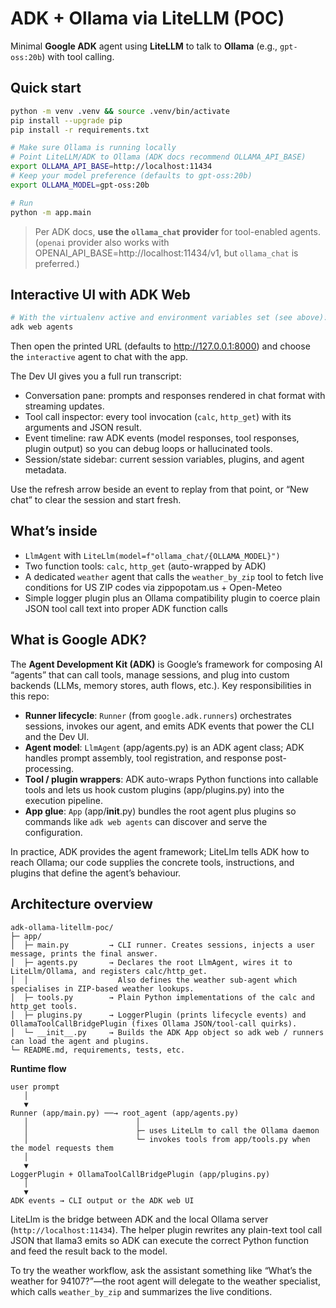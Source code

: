 # ADK + Ollama via LiteLLM (POC)

Minimal **Google ADK** agent using **LiteLLM** to talk to **Ollama** (e.g., `gpt-oss:20b`) with tool calling.

## Quick start
```bash
python -m venv .venv && source .venv/bin/activate
pip install --upgrade pip
pip install -r requirements.txt

# Make sure Ollama is running locally
# Point LiteLLM/ADK to Ollama (ADK docs recommend OLLAMA_API_BASE)
export OLLAMA_API_BASE=http://localhost:11434
# Keep your model preference (defaults to gpt-oss:20b)
export OLLAMA_MODEL=gpt-oss:20b

# Run
python -m app.main
```
> Per ADK docs, **use the `ollama_chat` provider** for tool-enabled agents. (`openai` provider also works with OPENAI_API_BASE=http://localhost:11434/v1, but `ollama_chat` is preferred.)

## Interactive UI with ADK Web
```bash
# With the virtualenv active and environment variables set (see above):
adk web agents
```
Then open the printed URL (defaults to http://127.0.0.1:8000) and choose the `interactive` agent to chat with the app.

The Dev UI gives you a full run transcript:
- Conversation pane: prompts and responses rendered in chat format with streaming updates.
- Tool call inspector: every tool invocation (`calc`, `http_get`) with its arguments and JSON result.
- Event timeline: raw ADK events (model responses, tool responses, plugin output) so you can debug loops or hallucinated tools.
- Session/state sidebar: current session variables, plugins, and agent metadata.

Use the refresh arrow beside an event to replay from that point, or “New chat” to clear the session and start fresh.

## What’s inside
- `LlmAgent` with `LiteLlm(model=f"ollama_chat/{OLLAMA_MODEL}")`
- Two function tools: `calc`, `http_get` (auto-wrapped by ADK)
- A dedicated `weather` agent that calls the `weather_by_zip` tool to fetch live conditions for US ZIP codes via zippopotam.us + Open-Meteo
- Simple logger plugin plus an Ollama compatibility plugin to coerce plain JSON
  tool call text into proper ADK function calls

## What is Google ADK?
The **Agent Development Kit (ADK)** is Google’s framework for composing AI “agents” that can call tools, manage sessions, and plug into custom backends (LLMs, memory stores, auth flows, etc.). Key responsibilities in this repo:
- **Runner lifecycle**: `Runner` (from `google.adk.runners`) orchestrates sessions, invokes our agent, and emits ADK events that power the CLI and the Dev UI.
- **Agent model**: `LlmAgent` (app/agents.py) is an ADK agent class; ADK handles prompt assembly, tool registration, and response post-processing.
- **Tool / plugin wrappers**: ADK auto-wraps Python functions into callable tools and lets us hook custom plugins (app/plugins.py) into the execution pipeline.
- **App glue**: `App` (app/__init__.py) bundles the root agent plus plugins so commands like `adk web agents` can discover and serve the configuration.

In practice, ADK provides the agent framework; LiteLlm tells ADK how to reach Ollama; our code supplies the concrete tools, instructions, and plugins that define the agent’s behaviour.

## Architecture overview
```
adk-ollama-litellm-poc/
├─ app/
│  ├─ main.py         → CLI runner. Creates sessions, injects a user message, prints the final answer.
│  ├─ agents.py       → Declares the root LlmAgent, wires it to LiteLlm/Ollama, and registers calc/http_get.
│  │                    Also defines the weather sub-agent which specialises in ZIP-based weather lookups.
│  ├─ tools.py        → Plain Python implementations of the calc and http_get tools.
│  ├─ plugins.py      → LoggerPlugin (prints lifecycle events) and OllamaToolCallBridgePlugin (fixes Ollama JSON/tool-call quirks).
│  └─ __init__.py     → Builds the ADK App object so adk web / runners can load the agent and plugins.
└─ README.md, requirements, tests, etc.
```

**Runtime flow**
```
user prompt
   │
   ▼
Runner (app/main.py) ──→ root_agent (app/agents.py)
   │                        │
   │                        ├─ uses LiteLlm to call the Ollama daemon
   │                        └─ invokes tools from app/tools.py when the model requests them
   │
   ▼
LoggerPlugin + OllamaToolCallBridgePlugin (app/plugins.py)
   │
   ▼
ADK events → CLI output or the ADK web UI
```

LiteLlm is the bridge between ADK and the local Ollama server (`http://localhost:11434`). The helper plugin rewrites any plain-text tool call JSON that llama3 emits so ADK can execute the correct Python function and feed the result back to the model.

To try the weather workflow, ask the assistant something like “What’s the weather for 94107?”—the root agent will delegate to the weather specialist, which calls `weather_by_zip` and summarizes the live conditions.
